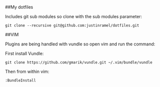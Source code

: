 ##My dotfiles

Includes git sub modules so clone with the sub modules parameter:

    git clone --recursive git@github.com:justinramel/dotfiles.git

##VIM

Plugins are being handled with vundle so open vim and run the command:

First install Vundle:

    git clone https://github.com/gmarik/vundle.git ~/.vim/bundle/vundle

Then from within vim:

    :BundleInstall
